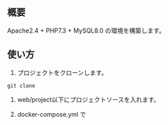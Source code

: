## 概要
Apache2.4 + PHP7.3 + MySQL8.0 の環境を構築します。

## 使い方
1. プロジェクトをクローンします。
```
git clone
```
1. web/project以下にプロジェクトソースを入れます。

1. docker-compose.yml で